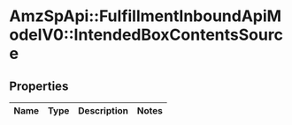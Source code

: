 # AmzSpApi::FulfillmentInboundApiModelV0::IntendedBoxContentsSource

## Properties
Name | Type | Description | Notes
------------ | ------------- | ------------- | -------------

